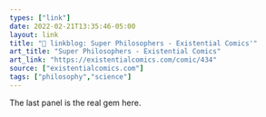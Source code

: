 ```yaml
---
types: ["link"]
date: 2022-02-21T13:35:46-05:00
layout: link
title: "🔗 linkblog: Super Philosophers - Existential Comics'"
art_title: "Super Philosophers - Existential Comics"
art_link: "https://existentialcomics.com/comic/434"
source: ["existentialcomics.com"]
tags: ["philosophy","science"]
---
```

The last panel is the real gem here.
